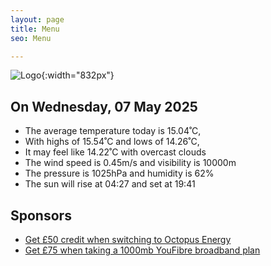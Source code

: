 ```yaml
---
layout: page
title: Menu
seo: Menu

---
```


![Logo](/images/logo.jpg){:width="832px"}

<!-- weather_marker starts -->
## On Wednesday, 07 May 2025

- The average temperature today is 15.04˚C,
- With highs of 15.54˚C and lows of 14.26˚C,
- It may feel like 14.22˚C with overcast clouds
- The wind speed is 0.45m/s and visibility is 10000m
- The pressure is 1025hPa and humidity is 62%
- The sun will rise at 04:27 and set at 19:41

<!-- weather_marker ends -->

## Sponsors

- [Get £50 credit when switching to Octopus Energy](https://bit.ly/3oD1nnS)
- [Get £75 when taking a 1000mb YouFibre broadband plan](https://aklam.io/91zWhU?)
